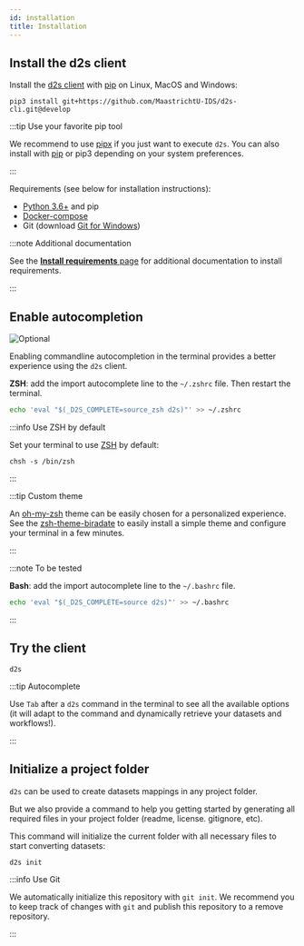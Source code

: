 ```yaml
---
id: installation
title: Installation
---
```


## Install the d2s client

Install the [d2s client](https://pypi.org/project/d2s) with [pip](https://pypi.org/project/pip/) on Linux, MacOS and Windows:

```shell
pip3 install git+https://github.com/MaastrichtU-IDS/d2s-cli.git@develop
```

:::tip Use your favorite pip tool

We recommend to use [pipx](https://pipxproject.github.io/pipx/) if you just want to execute `d2s`. You can also install with [pip](https://pypi.org/project/pip/) or pip3 depending on your system preferences.

:::

Requirements (see below for installation instructions):

* [Python 3.6+](https://d2s.semanticscience.org/docs/d2s-installation#install-pip) and pip
* [Docker-compose](https://docs.docker.com/compose/install/)
* Git (download [Git for Windows](https://git-scm.com/download/win))

:::note Additional documentation 

See the [**Install requirements** page](/docs/install-requirements) for additional documentation to install requirements.

:::

## Enable autocompletion

![Optional](https://img.shields.io/static/v1?label=module&message=Optional&color=blue)

Enabling commandline autocompletion in the terminal provides a better experience using the `d2s` client. 

**ZSH**: add the import autocomplete line to the `~/.zshrc` file. Then restart the terminal.

```bash
echo 'eval "$(_D2S_COMPLETE=source_zsh d2s)"' >> ~/.zshrc
```

:::info Use ZSH by default

Set your terminal to use [ZSH](https://github.com/ohmyzsh/ohmyzsh/wiki/Installing-ZSH) by default:

```shell
chsh -s /bin/zsh
```

:::

:::tip Custom theme

An [oh-my-zsh](https://ohmyz.sh/) theme can be easily chosen for a personalized experience. See the [zsh-theme-biradate](https://github.com/vemonet/zsh-theme-biradate) to easily install a simple theme and configure your terminal in a few minutes.

:::

:::note To be tested

**Bash**: add the import autocomplete line to the `~/.bashrc` file.

```bash
echo 'eval "$(_D2S_COMPLETE=source d2s)"' >> ~/.bashrc
```

:::

## Try the client

```shell
d2s
```

:::tip Autocomplete

Use `Tab` after a `d2s` command in the terminal to see all the available options (it will adapt to the command and dynamically retrieve your datasets and workflows!).

:::

## Initialize a project folder

`d2s` can be used to create datasets mappings in any project folder.

But we also provide a command to help you getting started by generating all required files in your project folder (readme, license. gitignore, etc).

This command will initialize the current folder with all necessary files to start converting datasets:

```bash
d2s init
```

:::info Use Git

We automatically initialize this repository with `git init`. We recommend you to keep track of changes with `git` and publish this repository to a remove repository. 

:::

